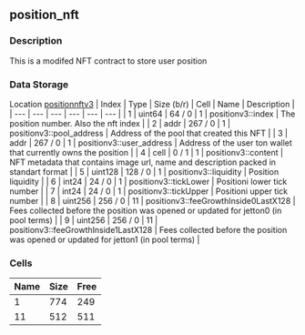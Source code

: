 ## position_nft
### Description 

This is a modifed NFT contract to store user position

### Data Storage 
Location [positionnftv3](../contracts/positionnftv3)
| Index |   Type   | Size (b/r) | Cell | Name | Description |
| ---   |  ---     |    ---     | ---  | ---  |    ---      | 
|     1 |   uint64 |  64 /  0 |  1 | positionv3::index | The position number. Also the nft index  |
|     2 |     addr |  267 /  0 |  1 | positionv3::pool_address | Address of the pool that created this NFT  |
|     3 |     addr |  267 /  0 |  1 | positionv3::user_address | Address of the user ton wallet that currently owns the position  |
|     4 |     cell |  0 /  1 |  1 | positionv3::content | NFT metadata that contains image url, name and description packed in standart format  |
|     5 |  uint128 |  128 /  0 |  1 | positionv3::liquidity | Position liquidity  |
|     6 |    int24 |  24 /  0 |  1 | positionv3::tickLower | Positioni lower tick number  |
|     7 |    int24 |  24 /  0 |  1 | positionv3::tickUpper | Positioni upper tick number  |
|     8 |  uint256 |  256 /  0 | 11 | positionv3::feeGrowthInside0LastX128 | Fees collected before the position was opened or updated for jetton0 (in pool terms)  |
|     9 |  uint256 |  256 /  0 | 11 | positionv3::feeGrowthInside1LastX128 | Fees collected before the position was opened or updated for jetton1 (in pool terms)  |
### Cells 
| Name |   Size  |   Free  |
| ---  |  ---    |  ---    |
| 1  | 774 | 249 | 
| 11  | 512 | 511 | 
